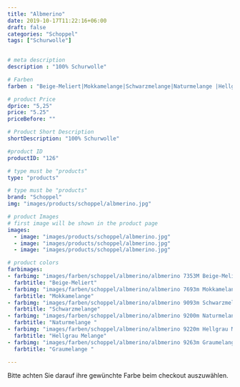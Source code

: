 ```yaml
---
title: "Albmerino"
date: 2019-10-17T11:22:16+06:00
draft: false
categories: "Schoppel"
tags: ["Schurwolle"]
 

# meta description
description : "100% Schurwolle"

# Farben
farben : "Beige-Meliert|Mokkamelange|Schwarzmelange|Naturmelange |Hellgrau Melange|Graumelange"

# product Price
dprice: "5,25"
price: "5.25"
priceBefore: ""

# Product Short Description
shortDescription: "100% Schurwolle"

#product ID
productID: "126"

# type must be "products"
type: "products"

# type must be "products"
brand: "Schoppel"
img: "images/products/schoppel/albmerino.jpg"   

# product Images
# first image will be shown in the product page
images:
  - image: "images/products/schoppel/albmerino.jpg"
  - image: "images/products/schoppel/albmerino.jpg"
  - image: "images/products/schoppel/albmerino.jpg"

# product colors
farbimages:
- farbimg: "images/farben/schoppel/albmerino/albmerino 7353M Beige-Meliert.jpg"	
  farbtitle: "Beige-Meliert"
- farbimg: "images/farben/schoppel/albmerino/albmerino 7693m Mokkamelange.jpg"	
  farbtitle: "Mokkamelange"
- farbimg: "images/farben/schoppel/albmerino/albmerino 9093m Schwarzmelange.jpg"	
  farbtitle: "Schwarzmelange"
- farbimg: "images/farben/schoppel/albmerino/albmerino 9200m Naturmelange .jpg"	
  farbtitle: "Naturmelange "
- farbimg: "images/farben/schoppel/albmerino/albmerino 9220m Hellgrau Melange.jpg"	
  farbtitle: "Hellgrau Melange"
- farbimg: "images/farben/schoppel/albmerino/albmerino 9263m Graumelange .jpg"	
  farbtitle: "Graumelange "

---
```


Bitte achten Sie darauf ihre gewünchte Farbe beim checkout auszuwählen.
